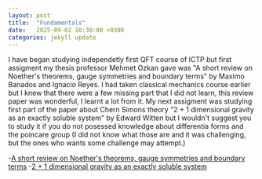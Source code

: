 ```yaml
---
layout: post
title:  "Fundamentals"
date:   2025-09-02 10:30:00 +0300
categories: jekyll update
---
```


I have began studying independetly  first QFT course of ICTP but first assigment my thesis professor Mehmet Ozkan gave was "A short review on Noether's theorems, gauge symmetries and boundary terms" by Maximo Banados and Ignacio Reyes. I had taken classical mechanics course earlier but I knew that there were a few missing part that I did not learn, this  review paper was wonderful, I learnt a lot from it.
 My next assigment was studying first part of the paper about Chern Simons theory "2 + 1 dimensional gravity as an exactly soluble system"  by Edward Witten but I wouldn't suggest you to study it if you do not posessed knowledge about differentia forms and the poincare group (I did not know what those are and it was challenging, but the ones who wants some challenge may attempt.)

-[A short review on Noether's theorems, gauge symmetries and boundary terms](/assets/files/Review.pdf)
-[2 + 1 dimensional gravity as an exactly soluble system](/assets/files/witten.pdf)